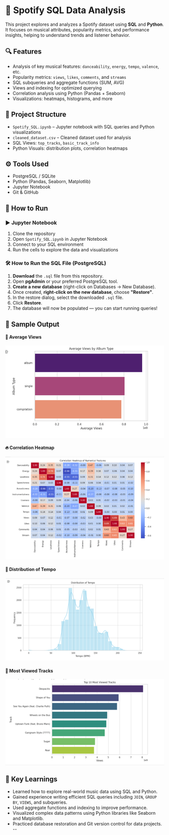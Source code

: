 # 🎵 Spotify SQL Data Analysis

This project explores and analyzes a Spotify dataset using **SQL** and **Python**. It focuses on musical attributes, popularity metrics, and performance insights, helping to understand trends and listener behavior.

## 🔍 Features

- Analysis of key musical features: `danceability`, `energy`, `tempo`, `valence`, etc.
- Popularity metrics: `views`, `likes`, `comments`, and `streams`
- SQL subqueries and aggregate functions (SUM, AVG)
- Views and indexing for optimized querying
- Correlation analysis using Python (Pandas + Seaborn)
- Visualizations: heatmaps, histograms, and more

## 📁 Project Structure

- `Spotify_SQL.ipynb` – Jupyter notebook with SQL queries and Python visualizations
- `cleaned_dataset.csv` – Cleaned dataset used for analysis
- SQL Views: `top_tracks`, `basic_track_info`
- Python Visuals: distribution plots, correlation heatmaps

## ⚙️ Tools Used

- PostgreSQL / SQLite
- Python (Pandas, Seaborn, Matplotlib)
- Jupyter Notebook
- Git & GitHub

## 🚀 How to Run

### ▶️ Jupyter Notebook
1. Clone the repository  
2. Open `Spotify_SQL.ipynb` in Jupyter Notebook  
3. Connect to your SQL environment  
4. Run the cells to explore the data and visualizations

### 🛠️ How to Run the SQL File (PostgreSQL)

1. **Download** the `.sql` file from this repository.
2. Open **pgAdmin** or your preferred PostgreSQL tool.
3. **Create a new database** (right-click on Databases → New Database).
4. Once created, **right-click on the new database**, choose **"Restore"**.
5. In the restore dialog, select the downloaded `.sql` file.
6. Click **Restore**.
7. The database will now be populated — you can start running queries!

## 📸 Sample Output

#### 🎯 Average Views
![Average Views](visualization/Average_Views.png)

#### 🔥 Correlation Heatmap
![Correlation Heatmap](visualization/Correlation_Heatmap.png)

#### 🎵 Distribution of Tempo
![Distribution of Tempo](visualization/Distribution_of_Tempo.png)

#### 👑 Most Viewed Tracks
![Most Viewed Tracks](visualization/Most_Viewed_Tracks.png)



## 🧠 Key Learnings

- Learned how to explore real-world music data using SQL and Python.
- Gained experience writing efficient SQL queries including `JOIN`, `GROUP BY`, `VIEWS`, and subqueries.
- Used aggregate functions and indexing to improve performance.
- Visualized complex data patterns using Python libraries like Seaborn and Matplotlib.
- Practiced database restoration and Git version control for data projects.
--
